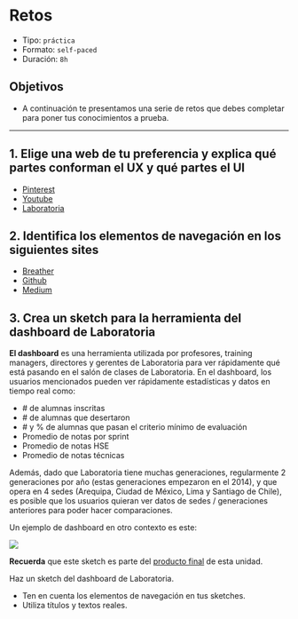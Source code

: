 # Retos

- Tipo: `práctica`
- Formato: `self-paced`
- Duración: `8h`

## Objetivos

- A continuación te presentamos una serie de retos que debes completar para
  poner tus conocimientos a prueba.

***

## 1. Elige una web de tu preferencia y explica qué partes conforman el UX y qué partes el UI

- [Pinterest](https://www.pinterest.com/)
- [Youtube](https://www.youtube.com/)
- [Laboratoria](http://laboratoria.la/)

## 2. Identifica los elementos de navegación en los siguientes sites

- [Breather](http://breather.com/)
- [Github](https://github.com)
- [Medium](http://medium.com)

## 3. Crea un sketch para la herramienta del dashboard de Laboratoria

**El dashboard** es una herramienta utilizada por profesores, training managers,
directores y gerentes de Laboratoria para ver rápidamente qué está pasando en el
salón de clases de Laboratoria. En el dashboard, los usuarios mencionados pueden
ver rápidamente estadísticas y datos en tiempo real como:

- \# de alumnas inscritas
- \# de alumnas que desertaron
- \# y % de alumnas que pasan el criterio mínimo de evaluación
- Promedio de notas por sprint
- Promedio de notas HSE
- Promedio de notas técnicas

Además, dado que Laboratoria tiene muchas generaciones, regularmente 2
generaciones por año (estas generaciones empezaron en el 2014), y que opera en 4
sedes (Arequipa, Ciudad de México, Lima y Santiago de Chile), es posible que los
usuarios quieran ver datos de sedes / generaciones anteriores para poder hacer
comparaciones.

Un ejemplo de dashboard en otro contexto es este:

![](https://cdn.colorlib.com/wp/wp-content/uploads/sites/2/free-bootstrap-admin-dashboard-templates.jpg)

**Recuerda** que este sketch es parte del [producto final](https://github.com/Laboratoria/curricula-js/blob/03-interactive/03-interactive-site/03-data-dashboard/01-final-product/README.md)
de esta unidad.

Haz un sketch del dashboard de Laboratoria.

- Ten en cuenta los elementos de navegación en tus sketches.
- Utiliza títulos y textos reales.
